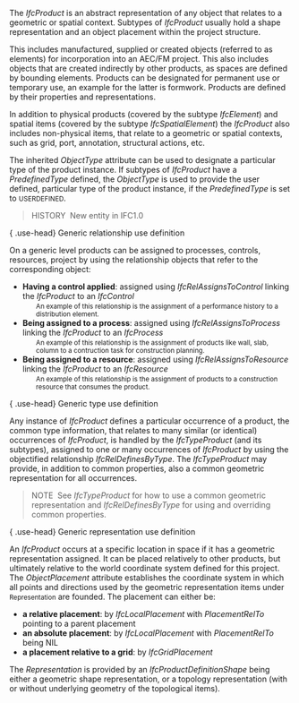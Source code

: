 ﻿The _IfcProduct_ is an abstract representation of any object that relates to a geometric or spatial context. Subtypes of _IfcProduct_ usually hold a shape representation and an object placement within the project structure.

This includes manufactured, supplied or created objects (referred to as elements) for incorporation into an AEC/FM project. This also includes objects that are created indirectly by other products, as spaces are defined by bounding elements. Products can be designated for permanent use or temporary use, an example for the latter is formwork. Products are defined by their properties and representations.

In addition to physical products (covered by the subtype _IfcElement_) and spatial items (covered by the subtype _IfcSpatialElement_) the _IfcProduct_ also includes non-physical items, that relate to a geometric or spatial contexts, such as grid, port, annotation, structural actions, etc.

The inherited _ObjectType_ attribute can be used to designate a particular type of the product instance. If subtypes of _IfcProduct_ have a _PredefinedType_ defined, the _ObjectType_ is used to provide the user defined, particular type of the product instance, if the _PredefinedType_ is set to <small>USERDEFINED</small>.

> HISTORY&nbsp; New entity in IFC1.0

{ .use-head}
Generic relationship use definition

On a generic level products can be assigned to processes, controls, resources, project by using the relationship objects that refer to the corresponding object:

<ul>
<li><b>Having a control applied</b>: assigned using
<em>IfcRelAssignsToControl</em> linking the <em>IfcProduct</em> to an
<em>IfcControl</em>
<ul>
<li style="list-style-type:none"><small>An example of this
relationship is the assignment of a performance history to a
distribution element.</small></li>
</ul>
</li>
<li><b>Being assigned to a process</b>: assigned using
<em>IfcRelAssignsToProcess</em> linking the <em>IfcProduct</em> to an
<em>IfcProcess</em>
<ul>
<li style="list-style-type:none"><small>An example of this
relationship is the assignment of products like wall, slab,
column to a contruction task for construction
planning.</small></li>
</ul>
</li>
<li><b>Being assigned to a resource</b>: assigned using
<em>IfcRelAssignsToResource</em> linking the <em>IfcProduct</em> to
an <em>IfcResource</em>
<ul>
<li style="list-style-type:none"><small>An example of this
relationship is the assignment of products to a construction
resource that consumes the product.</small></li>
</ul>
</li>
</ul>
{ .use-head}
Generic type use definition

Any instance of _IfcProduct_ defines a particular occurrence of a product, the common type information, that relates to many similar (or identical) occurrences of _IfcProduct_, is handled by the _IfcTypeProduct_ (and its subtypes), assigned to one or many occurrences of _IfcProduct_ by using the objectified relationship _IfcRelDefinesByType_. The _IfcTypeProduct_ may provide, in addition to common properties, also a common geometric representation for all occurrences.

> NOTE&nbsp; See _IfcTypeProduct_ for how to use a common geometric representation and _IfcRelDefinesByType_ for using and overriding common properties.

{ .use-head}
Generic representation use definition

An _IfcProduct_ occurs at a specific location in space if it has a geometric representation assigned. It can be placed relatively to other products, but ultimately relative to the world coordinate system defined for this project. The _ObjectPlacement_ attribute establishes the coordinate system in which all points and directions used by the geometric representation items under <small>Representation</small> are founded. The placement can either be:

* **a relative placement**: by _IfcLocalPlacement_ with _PlacementRelTo_ pointing to a parent placement
* **an absolute placement**: by _IfcLocalPlacement_ with _PlacementRelTo_ being NIL
* **a placement relative to a grid**: by _IfcGridPlacement_

The _Representation_ is provided by an _IfcProductDefinitionShape_ being either a geometric shape representation, or a topology representation (with or without underlying geometry of the topological items).
